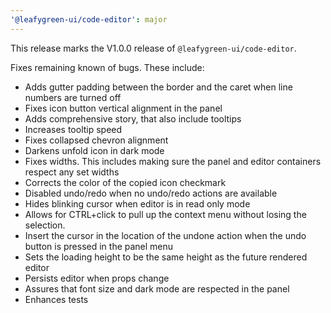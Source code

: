 ```yaml
---
'@leafygreen-ui/code-editor': major
---
```


This release marks the V1.0.0 release of `@leafygreen-ui/code-editor`.

Fixes remaining known of bugs. These include:

- Adds gutter padding between the border and the caret when line numbers are turned off
- Fixes icon button vertical alignment in the panel
- Adds comprehensive story, that also include tooltips
- Increases tooltip speed
- Fixes collapsed chevron alignment
- Darkens unfold icon in dark mode
- Fixes widths. This includes making sure the panel and editor containers respect any set widths
- Corrects the color of the copied icon checkmark
- Disabled undo/redo when no undo/redo actions are available
- Hides blinking cursor when editor is in read only mode
- Allows for CTRL+click to pull up the context menu without losing the selection.
- Insert the cursor in the location of the undone action when the undo button is pressed in the panel menu
- Sets the loading height to be the same height as the future rendered editor
- Persists editor when props change
- Assures that font size and dark mode are respected in the panel
- Enhances tests
